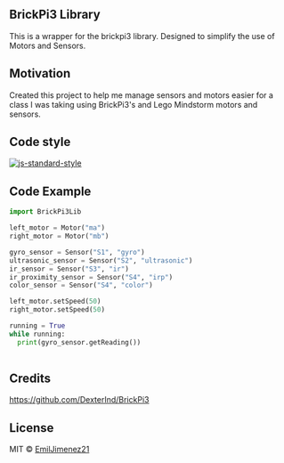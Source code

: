 ## BrickPi3 Library
This is a wrapper for the brickpi3 library. Designed to simplify the use of Motors and Sensors.

## Motivation
Created this project to help me manage sensors and motors easier for a class I was taking using BrickPi3's and Lego Mindstorm motors and sensors.

## Code style
[![js-standard-style](https://img.shields.io/badge/code%20style-standard-brightgreen.svg?style=flat)](https://github.com/kengz/python)
 

## Code Example
```python
import BrickPi3Lib

left_motor = Motor("ma")
right_motor = Motor("mb")

gyro_sensor = Sensor("S1", "gyro")
ultrasonic_sensor = Sensor("S2", "ultrasonic")
ir_sensor = Sensor("S3", "ir")
ir_proximity_sensor = Sensor("S4", "irp")
color_sensor = Sensor("S4", "color")

left_motor.setSpeed(50)
right_motor.setSpeed(50)

running = True
while running:
  print(gyro_sensor.getReading())
  
```

## Credits
https://github.com/DexterInd/BrickPi3

## License
MIT © [EmilJimenez21]()

